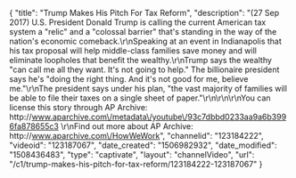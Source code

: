 {
    "title": "Trump Makes His Pitch For Tax Reform",
    "description": "(27 Sep 2017) U.S. President Donald Trump is calling the current American tax system a \"relic\" and a \"colossal barrier\" that's standing in the way of the nation's economic comeback.\r\nSpeaking at an event in Indianapolis that his tax proposal will help middle-class families save money and will eliminate loopholes that benefit the wealthy.\r\nTrump says the wealthy \"can call me all they want. It's not going to help.\" The billionaire president says he's \"doing the right thing. And it's not good for me, believe me.\"\r\nThe president says under his plan, \"the vast majority of families will be able to file their taxes on a single sheet of paper.\"\r\n\r\n\r\nYou can license this story through AP Archive: http:\/\/www.aparchive.com\/metadata\/youtube\/93c7dbbd0233aa9a6b3996fa878655c3 \r\nFind out more about AP Archive: http:\/\/www.aparchive.com\/HowWeWork",
    "channelid": "123184222",
    "videoid": "123187067",
    "date_created": "1506982932",
    "date_modified": "1508436483",
    "type": "captivate",
    "layout": "channelVideo",
    "url": "\/c1\/trump-makes-his-pitch-for-tax-reform\/123184222-123187067"
}
